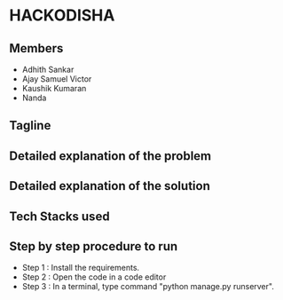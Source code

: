 # HACKODISHA

## Members
- Adhith Sankar
- Ajay Samuel Victor
- Kaushik Kumaran
- Nanda 

## Tagline

## Detailed explanation of the problem

## Detailed explanation of the solution

## Tech Stacks used

## Step by step procedure to run

   - Step 1 : Install the requirements.
   - Step 2 : Open the code in a code editor
   - Step 3 : In a terminal, type command "python manage.py runserver".

